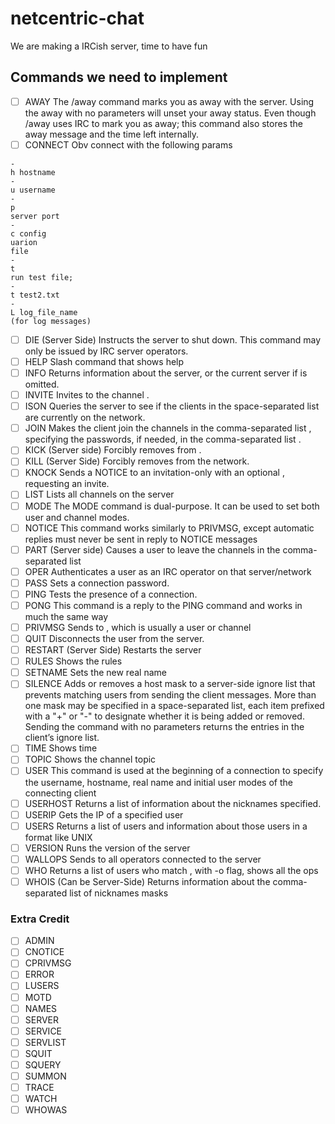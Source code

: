 # netcentric-chat

We are making a IRCish server, time to have fun

## Commands we need to implement

- [ ] AWAY
The /away command marks you as away with the server. Using the away with no parameters will unset your away status. Even though /away uses IRC to mark you as away; this command also stores the away message and the time left internally. 
- [ ] CONNECT
Obv connect with the following params

```
-
h hostname 
-
u username
-
p 
server port
-
c config
uarion
file
-
t  
run test file; 
-
t test2.txt
-
L log_file_name
(for log messages) 
```
- [ ] DIE (Server Side)
Instructs the server to shut down. This command may only be issued by IRC server operators.
- [ ] HELP
Slash command that shows help
- [ ] INFO
Returns information about the <target> server, or the current server if <target> is omitted.
- [ ] INVITE
Invites <nickname> to the channel <channel>.
- [ ] ISON
Queries the server to see if the clients in the space-separated list <nicknames> are currently on the network.
- [ ] JOIN
Makes the client join the channels in the comma-separated list <channels>, specifying the passwords, if needed, in the comma-separated list <keys>.
- [ ] KICK (Server side)
Forcibly removes <client> from <channel>.
- [ ] KILL (Server Side)
Forcibly removes <client> from the network.
- [ ] KNOCK
Sends a NOTICE to an invitation-only <channel> with an optional <message>, requesting an invite. 
- [ ] LIST
Lists all channels on the server
- [ ] MODE
The MODE command is dual-purpose. It can be used to set both user and channel modes.
- [ ] NOTICE
This command works similarly to PRIVMSG, except automatic replies must never be sent in reply to NOTICE messages
- [ ] PART (Server side)
Causes a user to leave the channels in the comma-separated list <channels>
- [ ] OPER
Authenticates a user as an IRC operator on that server/network
- [ ] PASS
Sets a connection password.
- [ ] PING
Tests the presence of a connection.
- [ ] PONG
This command is a reply to the PING command and works in much the same way
- [ ] PRIVMSG
Sends <message> to <msgtarget>, which is usually a user or channel
- [ ] QUIT
Disconnects the user from the server.
- [ ] RESTART (Server Side)
Restarts the server
- [ ] RULES
Shows the rules
- [ ] SETNAME
Sets the new real name
- [ ] SILENCE
Adds or removes a host mask to a server-side ignore list that prevents matching users from sending the client messages. More than one mask may be specified in a space-separated list, each item prefixed with a "+" or "-" to designate whether it is being added or removed. Sending the command with no parameters returns the entries in the client’s ignore list.
- [ ] TIME
Shows time
- [ ] TOPIC
Shows the channel topic
- [ ] USER
This command is used at the beginning of a connection to specify the username, hostname, real name and initial user modes of the connecting client
- [ ] USERHOST
Returns a list of information about the nicknames specified.
- [ ] USERIP
Gets the IP of a specified user
- [ ] USERS
Returns a list of users and information about those users in a format like UNIX
- [ ] VERSION
Runs the version of the server
- [ ] WALLOPS
Sends <message> to all operators connected to the server
- [ ] WHO
Returns a list of users who match <name>, with -o flag, shows all the ops
- [ ] WHOIS (Can be Server-Side)
Returns information about the comma-separated list of nicknames masks <nicknames>

### Extra Credit

- [ ] ADMIN
- [ ] CNOTICE
- [ ] CPRIVMSG
- [ ] ERROR
- [ ] LUSERS
- [ ] MOTD
- [ ] NAMES
- [ ] SERVER
- [ ] SERVICE
- [ ] SERVLIST
- [ ] SQUIT
- [ ] SQUERY
- [ ] SUMMON
- [ ] TRACE
- [ ] WATCH
- [ ] WHOWAS